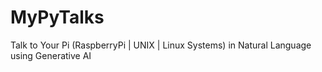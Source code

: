 # MyPyTalks
Talk to Your Pi (RaspberryPi | UNIX | Linux Systems) in Natural Language using Generative AI
